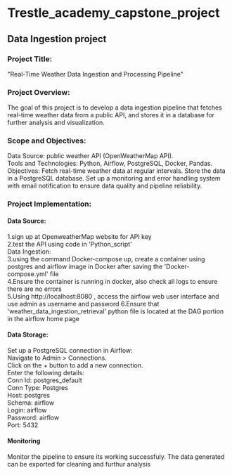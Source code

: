 # Trestle_academy_capstone_project
## Data Ingestion project
### Project Title:
"Real-Time Weather Data Ingestion and Processing Pipeline"

### Project Overview:
The goal of this project is to develop a data ingestion pipeline that fetches real-time weather data from a public API, and stores it in a database for further analysis and visualization.

### Scope and Objectives:
Data Source:  public weather API (OpenWeatherMap API).<br>
Tools and Technologies: Python, Airflow, PostgreSQL, Docker, Pandas.<br>
Objectives:
Fetch real-time weather data at regular intervals.
Store the data in a PostgreSQL database.
Set up a monitoring and error handling system with email notification to ensure data quality and pipeline reliability.

### Project Implementation:
#### Data Source:<br>
1.sign up at OpenweatherMap website for API key<br>
2.test the API using code in 'Python_script'<br>
Data Ingestion:<br>
3.using the command Docker-compose up, create a container using postgres and airflow image in Docker after saving the 'Docker-compose.yml' file<br>
4.Ensure the container is running in docker, also check all logs to ensure there are no errors<br>
5.Using http://localhost:8080 , access the airflow web user interface and use admin as username and password
6.Ensure that 'weather_data_ingestion_retrieval' python file is located at the DAG portion in the airflow home page

#### Data Storage:<br>
Set up a PostgreSQL connection in Airflow:<br>
Navigate to Admin > Connections.<br>
Click on the + button to add a new connection.<br>
Enter the following details:<br>
Conn Id: postgres_default<br>
Conn Type: Postgres<br>
Host: postgres<br>
Schema: airflow<br>
Login: airflow<br>
Password: airflow<br>
Port: 5432<br>
#### Monitoring
Monitor the pipeline to ensure its working successfuly. The data generated can be exported for cleaning and furthur analysis
